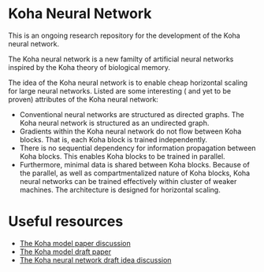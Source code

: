 # Koha Neural Network

This is an ongoing research repository for the development of the Koha neural network.

The Koha neural network is a new familty of artificial neural networks inspired by the Koha theory of biological memory.

The idea of the Koha neural network is to enable cheap horizontal scaling for large neural networks. Listed are some interesting ( and yet to be proven) attributes of the Koha neural network:
- Conventional neural networks are structured as directed graphs. The Koha neural network is structured as an undirected graph.
- Gradients within the Koha neural network do not flow between Koha blocks. That is, each Koha block is trained independently.
- There is no sequential dependency for information propagation between Koha blocks. This enables Koha blocks to be trained in parallel.
- Furthermore, minimal data is shared between Koha blocks. Because of the parallel, as well as compartmentalized nature of Koha blocks, Koha neural networks can be trained effectively within cluster of weaker machines. The architecture is designed for horizontal scaling. 

# Useful resources
- [The Koha model paper discussion](https://youtu.be/nR0SBUOoLRM)
- [The Koha model draft paper](https://arxiv.org/pdf/2109.02124.pdf)
- [The Koha neural network draft idea discussion](https://youtu.be/xsFKAnmV-IY)